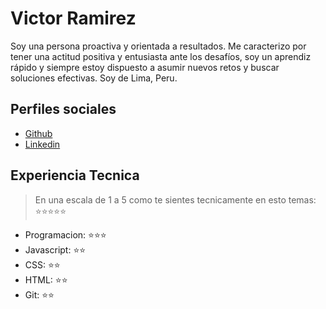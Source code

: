 # Victor Ramirez

Soy una persona proactiva y orientada a resultados. Me caracterizo por tener una actitud positiva y entusiasta ante los desafíos, soy un aprendiz rápido y siempre estoy dispuesto a asumir nuevos retos y buscar soluciones efectivas. Soy de Lima, Peru.

## Perfiles sociales

- [Github](https://github.com/Victormrl17)
- [Linkedin](https://www.linkedin.com/in/victor-manuel-ramirez-lazarte-8049a4193/)

## Experiencia Tecnica

> En una escala de 1 a 5 como te sientes tecnicamente en esto temas: ⭐️⭐️⭐️⭐️⭐️

- Programacion: ⭐️⭐️⭐️
- Javascript: ⭐️⭐️
- CSS: ⭐️⭐️
- HTML: ⭐️⭐️
- Git: ⭐️⭐️
